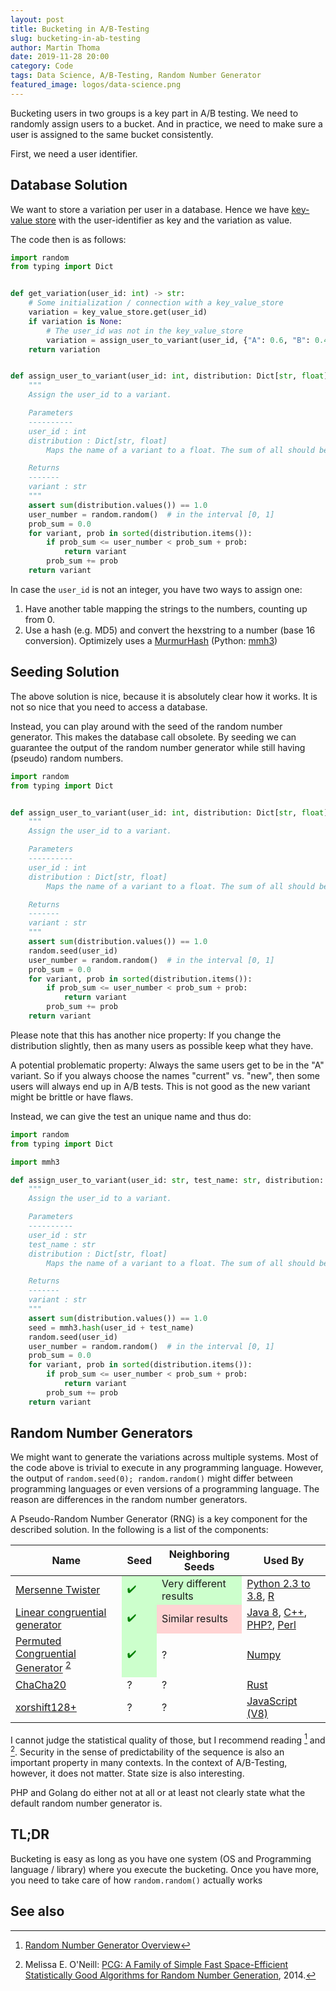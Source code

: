 ```yaml
---
layout: post
title: Bucketing in A/B-Testing
slug: bucketing-in-ab-testing
author: Martin Thoma
date: 2019-11-28 20:00
category: Code
tags: Data Science, A/B-Testing, Random Number Generator
featured_image: logos/data-science.png
---
```

Bucketing users in two groups is a key part in A/B testing. We need to randomly
assign users to a bucket. And in practice, we need to make sure a user is
assigned to the same bucket consistently.

First, we need a user identifier.


## Database Solution

We want to store a variation per user in a database. Hence we have [key-value store](https://martin-thoma.com/key-value-stores/) with the user-identifier as key and
the variation as value.

The code then is as follows:

```python
import random
from typing import Dict


def get_variation(user_id: int) -> str:
    # Some initialization / connection with a key_value_store
    variation = key_value_store.get(user_id)
    if variation is None:
        # The user_id was not in the key_value_store
        variation = assign_user_to_variant(user_id, {"A": 0.6, "B": 0.4})
    return variation


def assign_user_to_variant(user_id: int, distribution: Dict[str, float]) -> str:
    """
    Assign the user_id to a variant.

    Parameters
    ----------
    user_id : int
    distribution : Dict[str, float]
        Maps the name of a variant to a float. The sum of all should be 1.

    Returns
    -------
    variant : str
    """
    assert sum(distribution.values()) == 1.0
    user_number = random.random()  # in the interval [0, 1]
    prob_sum = 0.0
    for variant, prob in sorted(distribution.items()):
        if prob_sum <= user_number < prob_sum + prob:
            return variant
        prob_sum += prob
    return variant
```

In case the `user_id` is not an integer, you have two ways to assign one:

1. Have another table mapping the strings to the numbers, counting up from 0.
2. Use a hash (e.g. MD5) and convert the hexstring to a number (base 16 conversion).
   Optimizely uses a <a href="https://en.wikipedia.org/wiki/MurmurHash">MurmurHash</a> (Python: <a href="https://pypi.org/project/mmh3/">mmh3</a>)


## Seeding Solution

The above solution is nice, because it is absolutely clear how it works. It is
not so nice that you need to access a database.

Instead, you can play around with the seed of the random number generator. This
makes the database call obsolete. By seeding we can guarantee the output of
the random number generator while still having (pseudo) random numbers.

```python
import random
from typing import Dict


def assign_user_to_variant(user_id: int, distribution: Dict[str, float]) -> str:
    """
    Assign the user_id to a variant.

    Parameters
    ----------
    user_id : int
    distribution : Dict[str, float]
        Maps the name of a variant to a float. The sum of all should be 1.

    Returns
    -------
    variant : str
    """
    assert sum(distribution.values()) == 1.0
    random.seed(user_id)
    user_number = random.random()  # in the interval [0, 1]
    prob_sum = 0.0
    for variant, prob in sorted(distribution.items()):
        if prob_sum <= user_number < prob_sum + prob:
            return variant
        prob_sum += prob
    return variant
```

Please note that this has another nice property: If you change the distribution
slightly, then as many users as possible keep what they have.

A potential problematic property: Always the same users get to be in the "A"
variant. So if you always choose the names "current" vs. "new", then some users
will always end up in A/B&nbsp;tests. This is not good as the new variant might be
brittle or have flaws.

Instead, we can give the test an unique name and thus do:

```python
import random
from typing import Dict

import mmh3

def assign_user_to_variant(user_id: str, test_name: str, distribution: Dict[str, float]) -> str:
    """
    Assign the user_id to a variant.

    Parameters
    ----------
    user_id : str
    test_name : str
    distribution : Dict[str, float]
        Maps the name of a variant to a float. The sum of all should be 1.

    Returns
    -------
    variant : str
    """
    assert sum(distribution.values()) == 1.0
    seed = mmh3.hash(user_id + test_name)
    random.seed(user_id)
    user_number = random.random()  # in the interval [0, 1]
    prob_sum = 0.0
    for variant, prob in sorted(distribution.items()):
        if prob_sum <= user_number < prob_sum + prob:
            return variant
        prob_sum += prob
    return variant
```


## Random Number Generators

We might want to generate the variations across multiple systems. Most of the
code above is trivial to execute in any programming language. However, the
output of `random.seed(0); random.random()` might differ between programming
languages or even versions of a programming language. The reason are
differences in the random number generators.

A Pseudo-Random Number Generator (RNG) is a key component for the described
solution. In the following is a list of the components:

<table class="table">
    <thead>
        <tr>
            <th>Name</th>
            <th>Seed</th>
            <th>Neighboring Seeds</th>
            <th>Used By</th>
        </tr>
    </thead>
    <tbody>
        <tr>
            <td><a href="https://en.wikipedia.org/wiki/Mersenne_Twister">Mersenne Twister</a></td>
            <td style="background-color: #ccffcc" class="text-center"><span style="color:green;" title="Yes">✔️</span></td>
            <td style="background-color: #ccffcc">Very different results</td>
            <td><a href="https://docs.python.org/3/library/random.html">Python 2.3 to 3.8</a>, <a href="https://stat.ethz.ch/R-manual/R-devel/library/base/html/Random.html">R</a></td>
        </tr>
        <tr>
            <td><a href="https://en.wikipedia.org/wiki/Linear_congruential_generator">Linear congruential generator</a></td>
            <td style="background-color: #ccffcc" class="text-center"><span style="color:green;" title="Yes">✔️</span></td>
            <td style="background-color: #ffd3d3">Similar results</td>
            <td><a href="https://docs.oracle.com/javase/8/docs/api/java/util/Random.html">Java 8</a>, <a href="http://www.open-std.org/jtc1/sc22/wg21/docs/papers/2017/n4713.pdf">C++</a>, <a href="https://www.php.net/manual/en/function.rand.php">PHP?</a>, <a href="https://www.nu42.com/2014/05/perl-5200-brings-better-prng-to-windows.html">Perl</a></td>
        </tr>
        <tr>
            <td><a href="https://en.wikipedia.org/wiki/Permuted_congruential_generator">Permuted Congruential Generator</a> <sup id="fnref-2"><a class="footnote-ref" href="#fn-2">2</a></sup></td>
            <td style="background-color: #ccffcc" class="text-center"><span style="color:green;" title="Yes">✔️</span></td>
            <td class="text-center">?</td>
            <td><a href="https://docs.scipy.org/doc/numpy/reference/random/bit_generators/pcg64.html">Numpy</a></td>
        </tr>
        <tr>
            <td><a href="https://en.wikipedia.org/wiki/Salsa20#ChaCha20_adoption">ChaCha20</a></td>
            <td class="text-center">?</td>
            <td class="text-center">?</td>
            <td><a href="https://rust-random.github.io/rand/rand/rngs/struct.StdRng.html">Rust</a></td>
        </tr>
        <tr>
            <td><a href="https://en.wikipedia.org/wiki/Xorshift">xorshift128+</a></td>
            <td class="text-center">?</td>
            <td class="text-center">?</td>
            <td><a href="https://v8.dev/blog/math-random">JavaScript (V8)</a></td>
        </tr>
    </tbody>
</table>

I cannot judge the statistical quality of those, but I recommend reading [^1]
and [^2]. Security in the sense of predictability of the sequence is also an
important property in many contexts. In the context of A/B-Testing, however, it
does not matter. State size is also interesting.

PHP and Golang do either not at all or at least not clearly state what the
default random number generator is.


## TL;DR

Bucketing is easy as long as you have one system (OS and Programming language /
library) where you execute the bucketing. Once you have more, you need to take
care of how <code>random.random()</code> actually works


## See also

[^1]: [Random Number Generator Overview](http://www.pcg-random.org/)
[^2]: Melissa E. O'Neill: [PCG: A Family of Simple Fast Space-Efficient Statistically Good Algorithms for Random Number Generation](https://www.cs.hmc.edu/tr/hmc-cs-2014-0905.pdf), 2014.
[^3]: Babu, Thomas: [Freestyle, a randomized version of ChaCha for resisting offline brute-force and dictionary attacks](https://arxiv.org/abs/1802.03201), 2018.
[^4]: Optimizely: [How bucketing works](https://docs.developers.optimizely.com/full-stack/docs/how-bucketing-works)